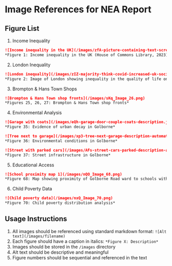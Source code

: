 # Image References for NEA Report

## Figure List

1. Income Inequality
```markdown
![Income inequality in the UK](/images/zfA-picture-containing-text-screenshot-plot-line.png)
*Figure 1: Income inequality in the UK (House of Commons Library, 2023)*
```

2. London Inequality
```markdown
![London inequality](/images/zIZ-majority-think-covid-increased-uk-social.jpeg)
*Figure 2: Image of London showing inequality in the quality of life on a local level (Barcroft Media via Getty Images)*
```

3. Brompton & Hans Town Shops
```markdown
![Brompton & Hans Town shop fronts](/images/sKq_Image_26.png)
*Figures 25, 26, 27: Brompton & Hans Town shop fronts*
```

4. Environmental Analysis
```markdown
![Garage with coats](/images/eQh-garage-door-couple-coats-description.jpeg)
*Figure 35: Evidence of urban decay in Golborne*

![Tree next to garage](/images/xp3-tree-next-garage-description-automatically.jpeg)
*Figure 36: Environmental conditions in Golborne*

![Street with parked cars](/images/AFs-street-cars-parked-description-automatically.jpeg)
*Figure 37: Street infrastructure in Golborne*
```

5. Educational Access
```markdown
![School proximity map 1](/images/nQO_Image_68.png)
*Figure 68: Map showing proximity of Golborne Road ward to schools within a ½ mile radius (Google, 2024) - not to scale*
```

6. Child Poverty Data
```markdown
![Child poverty data](/images/nxQ_Image_70.png)
*Figure 70: Child poverty distribution analysis*
```

## Usage Instructions
1. All images should be referenced using standard markdown format: `![Alt text](/images/filename)`
2. Each figure should have a caption in italics: `*Figure X: Description*`
3. Images should be stored in the `/images` directory
4. Alt text should be descriptive and meaningful
5. Figure numbers should be sequential and referenced in the text
